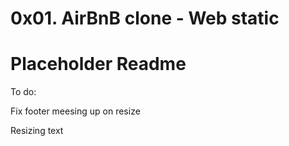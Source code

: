 # 0x01. AirBnB clone - Web static

# Placeholder Readme

To do:

Fix footer meesing up on resize

Resizing text 
